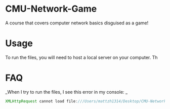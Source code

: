# CMU-Network-Game
A course that covers computer network basics disguised as a game!

# Usage 
To run the files, you will need to host a local server on your computer. Th

# FAQ 
_When I try to run the files, I see this error in my console: _

```javascript
XMLHttpRequest cannot load file:///Users/mattzh1314/Desktop/CMU-Network-Game/Stage1/Map/map_1.json. Cross origin requests are only supported for protocol schemes: http, data, chrome, chrome-extension, https.
```

